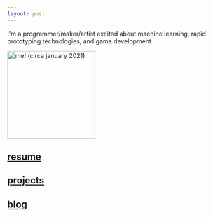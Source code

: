 ```yaml
---
layout: post
---
```

i'm a programmer/maker/artist excited about machine learning, rapid prototyping technologies, and game development.

<img src="../assets/me.jpg" alt="me! (circa january 2021)" width="200"/>

<!-- ## ![me](../assets/me.jpg) -->
## [resume](../assets/resume)
## [projects](./projects)
## [blog](./blog)


